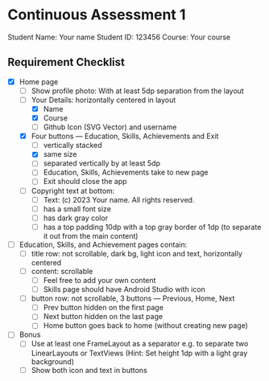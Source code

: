 # Continuous Assessment 1

Student Name: Your name
Student ID: 123456
Course: Your course

## Requirement Checklist

- [x] Home page
    - [ ] Show profile photo: With at least 5dp separation from the layout
    - [ ] Your Details: horizontally centered in layout
        - [x] Name
        - [x] Course
        - [ ] Github Icon (SVG Vector) and username
    - [x] Four buttons — Education, Skills, Achievements and Exit
        - [ ] vertically stacked
        - [x] same size
        - [ ] separated vertically by at least 5dp
        - [ ] Education, Skills, Achievements take to new page
        - [ ] Exit should close the app
    - [ ] Copyright text at bottom:
        - [ ] Text: (c) 2023 Your name. All rights reserved.
        - [ ] has a small font size
        - [ ] has dark gray color
        - [ ] has a top padding 10dp with a top gray border of 1dp (to separate it out from the main content)
- [ ] Education, Skills, and Achievement pages contain:
    - [ ] title row: not scrollable, dark bg, light icon and text, horizontally centered
    - [ ] content: scrollable
        - [ ] Feel free to add your own content
        - [ ] Skills page should have Android Studio with icon
    - [ ] button row: not scrollable, 3 buttons — Previous, Home, Next
        - [ ] Prev button hidden on the first page
        - [ ] Next button hidden on the last page
        - [ ] Home button goes back to home (without creating new page)
- [ ] Bonus
    - [ ] Use at least one FrameLayout as a separator e.g. to separate two LinearLayouts or TextViews (Hint: Set height 1dp with a light gray background)
    - [ ] Show both icon and text in buttons